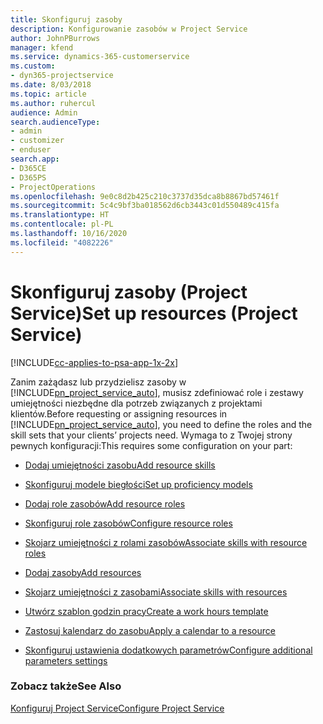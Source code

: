 ```yaml
---
title: Skonfiguruj zasoby
description: Konfigurowanie zasobów w Project Service
author: JohnPBurrows
manager: kfend
ms.service: dynamics-365-customerservice
ms.custom:
- dyn365-projectservice
ms.date: 8/03/2018
ms.topic: article
ms.author: ruhercul
audience: Admin
search.audienceType:
- admin
- customizer
- enduser
search.app:
- D365CE
- D365PS
- ProjectOperations
ms.openlocfilehash: 9e0c8d2b425c210c3737d35dca8b8867bd57461f
ms.sourcegitcommit: 5c4c9bf3ba018562d6cb3443c01d550489c415fa
ms.translationtype: HT
ms.contentlocale: pl-PL
ms.lasthandoff: 10/16/2020
ms.locfileid: "4082226"
---
```

# <a name="set-up-resources-project-service"></a><span data-ttu-id="29792-103">Skonfiguruj zasoby (Project Service)</span><span class="sxs-lookup"><span data-stu-id="29792-103">Set up resources (Project Service)</span></span>

[!INCLUDE[cc-applies-to-psa-app-1x-2x](../includes/cc-applies-to-psa-app-1x-2x.md)]

<span data-ttu-id="29792-104">Zanim zażądasz lub przydzielisz zasoby w [!INCLUDE[pn_project_service_auto](../includes/pn-project-service-auto.md)], musisz zdefiniować role i zestawy umiejętności niezbędne dla potrzeb związanych z projektami klientów.</span><span class="sxs-lookup"><span data-stu-id="29792-104">Before requesting or assigning resources in [!INCLUDE[pn_project_service_auto](../includes/pn-project-service-auto.md)], you need to define the roles and the skill sets that your clients’ projects need.</span></span> <span data-ttu-id="29792-105">Wymaga to z Twojej strony pewnych konfiguracji:</span><span class="sxs-lookup"><span data-stu-id="29792-105">This requires some configuration on your part:</span></span>  
  
-   [<span data-ttu-id="29792-106">Dodaj umiejętności zasobu</span><span class="sxs-lookup"><span data-stu-id="29792-106">Add resource skills</span></span>](../psa/add-resource-skills.md)  
  
-   [<span data-ttu-id="29792-107">Skonfiguruj modele biegłości</span><span class="sxs-lookup"><span data-stu-id="29792-107">Set up proficiency models</span></span>](../psa/set-up-proficiency-models.md)  
  
-   [<span data-ttu-id="29792-108">Dodaj role zasobów</span><span class="sxs-lookup"><span data-stu-id="29792-108">Add resource roles</span></span>](../psa/add-resource-roles.md)  
  
-   [<span data-ttu-id="29792-109">Skonfiguruj role zasobów</span><span class="sxs-lookup"><span data-stu-id="29792-109">Configure resource roles</span></span>](../psa/configure-resource-roles.md)  
  
-   [<span data-ttu-id="29792-110">Skojarz umiejętności z rolami zasobów</span><span class="sxs-lookup"><span data-stu-id="29792-110">Associate skills with resource roles</span></span>](../psa/associate-skills-with-resource-roles.md)  
  
-   [<span data-ttu-id="29792-111">Dodaj zasoby</span><span class="sxs-lookup"><span data-stu-id="29792-111">Add resources</span></span>](../psa/add-resources.md)  
  
-   [<span data-ttu-id="29792-112">Skojarz umiejętności z zasobami</span><span class="sxs-lookup"><span data-stu-id="29792-112">Associate skills with resources</span></span>](../psa/associate-skills-with-resources.md)  
  
-   [<span data-ttu-id="29792-113">Utwórz szablon godzin pracy</span><span class="sxs-lookup"><span data-stu-id="29792-113">Create a work hours template</span></span>](../psa/create-work-hours-template.md)  
  
-   [<span data-ttu-id="29792-114">Zastosuj kalendarz do zasobu</span><span class="sxs-lookup"><span data-stu-id="29792-114">Apply a calendar to a resource</span></span>](../psa/apply-calendar-resource.md)  
  
-   [<span data-ttu-id="29792-115">Skonfiguruj ustawienia dodatkowych parametrów</span><span class="sxs-lookup"><span data-stu-id="29792-115">Configure additional parameters settings</span></span>](../psa/configure-additional-parameters-settings.md)  
  
### <a name="see-also"></a><span data-ttu-id="29792-116">Zobacz także</span><span class="sxs-lookup"><span data-stu-id="29792-116">See Also</span></span>  
 [<span data-ttu-id="29792-117">Konfiguruj Project Service</span><span class="sxs-lookup"><span data-stu-id="29792-117">Configure Project Service</span></span>](../psa/configure.md)
